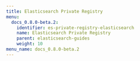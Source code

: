 ```yaml
---
title: Elasticsearch Private Registry
menu:
  docs_0.8.0-beta.2:
    identifier: es-private-registry-elasticsearch
    name: Elasticsearch Private Registry
    parent: elasticsearch-guides
    weight: 10
menu_name: docs_0.8.0-beta.2
---
```

